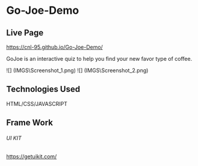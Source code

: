 # Go-Joe-Demo

## Live Page
https://cnl-95.github.io/Go-Joe-Demo/

GoJoe is an interactive quiz to help you find your new favor type of coffee.

![] (IMGS\Screenshot_1.png)
![] (IMGS\Screenshot_2.png)
## Technologies Used

HTML/CSS/JAVASCRIPT

## Frame Work

###### UI KIT 
https://getuikit.com/
